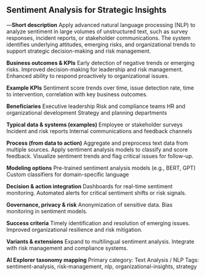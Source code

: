 ## Sentiment Analysis for Strategic Insights

—**Short description**
Apply advanced natural language processing (NLP) to analyze sentiment in large volumes of unstructured text, such as survey responses, incident reports, or stakeholder communications. The system identifies underlying attitudes, emerging risks, and organizational trends to support strategic decision-making and risk management.

**Business outcomes & KPIs**
Early detection of negative trends or emerging risks.
Improved decision-making for leadership and risk management.
Enhanced ability to respond proactively to organizational issues.

**Example KPIs**
Sentiment score trends over time, issue detection rate, time to intervention, correlation with key business outcomes.

**Beneficiaries**
Executive leadership
Risk and compliance teams
HR and organizational development
Strategy and planning departments

**Typical data & systems (examples)**
Employee or stakeholder surveys
Incident and risk reports
Internal communications and feedback channels

**Process (from data to action)**
Aggregate and preprocess text data from multiple sources.
Apply sentiment analysis models to classify and score feedback.
Visualize sentiment trends and flag critical issues for follow-up.

**Modeling options**
Pre-trained sentiment analysis models (e.g., BERT, GPT)
Custom classifiers for domain-specific language

**Decision & action integration**
Dashboards for real-time sentiment monitoring.
Automated alerts for critical sentiment shifts or risk signals.

**Governance, privacy & risk**
Anonymization of sensitive data.
Bias monitoring in sentiment models.

**Success criteria**
Timely identification and resolution of emerging issues.
Improved organizational resilience and risk mitigation.

**Variants & extensions**
Expand to multilingual sentiment analysis.
Integrate with risk management and compliance systems.

**AI Explorer taxonomy mapping**
Primary category: Text Analysis / NLP
Tags: sentiment-analysis, risk-management, nlp, organizational-insights, strategy